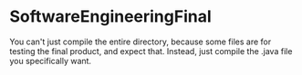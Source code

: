 # SoftwareEngineeringFinal

You can't just compile the entire directory, because some files are for testing the final product, and expect that.  Instead, just compile the .java file you specifically want.
